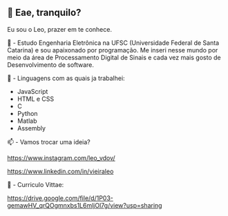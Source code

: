 ## 👋 Eae, tranquilo? 
 
 Eu sou o Leo, prazer em te conhece. 

:telescope: - Estudo Engenharia Eletrônica na UFSC (Universidade Federal de Santa Catarina) e sou apaixonado por programação. Me inseri nesse mundo por meio da área de Processamento Digital de Sinais e cada vez mais gosto de Desenvolvimento de software.

:rocket: - Linguagens com as quais ja trabalhei:

- JavaScript
- HTML e CSS
- C
- Python
- Matlab
- Assembly

📫 - Vamos trocar uma ideia? 
     
  https://www.instagram.com/leo_vdov/

  https://www.linkedin.com/in/vieiraleo    

👀 - Curriculo Vittae: 

 https://drive.google.com/file/d/1P03-gemawHV_qrQOgmnxbs1L6mljOl7g/view?usp=sharing


